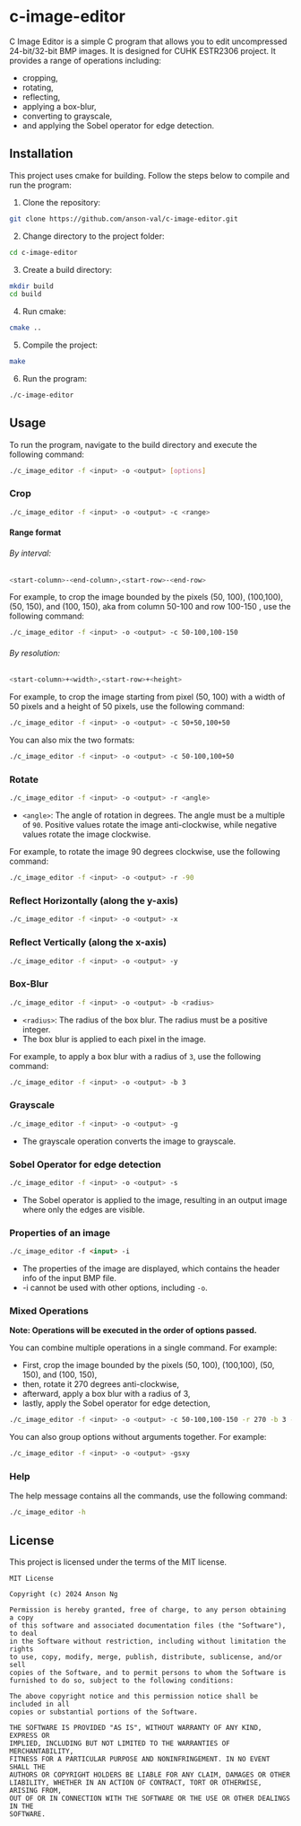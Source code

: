 # c-image-editor

C Image Editor is a simple C program that allows you to edit uncompressed 24-bit/32-bit BMP images. It is designed for CUHK ESTR2306 project. It provides a range of operations including:
- cropping, 
- rotating, 
- reflecting, 
- applying a box-blur, 
- converting to grayscale, 
- and applying the Sobel operator for edge detection.

## Installation

This project uses cmake for building. Follow the steps below to compile and run the program:

1. Clone the repository:
```bash
git clone https://github.com/anson-val/c-image-editor.git
```

2. Change directory to the project folder:
```bash
cd c-image-editor
```

3. Create a build directory:
```bash
mkdir build
cd build
```
4. Run cmake:
```bash
cmake ..
```

5. Compile the project:
```bash
make
```

6. Run the program:
```bash
./c-image-editor
```

## Usage

To run the program, navigate to the build directory and execute the following command:

```bash
./c_image_editor -f <input> -o <output> [options]
```

### Crop

```bash
./c_image_editor -f <input> -o <output> -c <range>
```

#### Range format

###### By interval: 

```bash
<start-column>-<end-column>,<start-row>-<end-row>
```

For example, to crop the image bounded by the pixels (50, 100), (100,100), (50, 150), and (100, 150), aka from column 50-100 and row 100-150 , use the following command:

```bash
./c_image_editor -f <input> -o <output> -c 50-100,100-150
```

###### By resolution:

```bash
<start-column>+<width>,<start-row>+<height>
```

For example, to crop the image starting from pixel (50, 100) with a width of 50 pixels and a height of 50 pixels, use the following command:

```bash
./c_image_editor -f <input> -o <output> -c 50+50,100+50
```

You can also mix the two formats:

```bash
./c_image_editor -f <input> -o <output> -c 50-100,100+50
```

### Rotate

```bash
./c_image_editor -f <input> -o <output> -r <angle>
```

- `<angle>`: The angle of rotation in degrees. The angle must be a multiple of `90`. Positive values rotate the image anti-clockwise, while negative values rotate the image clockwise.

For example, to rotate the image 90 degrees clockwise, use the following command:

```bash
./c_image_editor -f <input> -o <output> -r -90
```

### Reflect Horizontally (along the y-axis)

```bash
./c_image_editor -f <input> -o <output> -x
```

### Reflect Vertically (along the x-axis)

```bash
./c_image_editor -f <input> -o <output> -y
```

### Box-Blur

```bash
./c_image_editor -f <input> -o <output> -b <radius>
```

- `<radius>`: The radius of the box blur. The radius must be a positive integer.
- The box blur is applied to each pixel in the image.

For example, to apply a box blur with a radius of `3`, use the following command:

```bash
./c_image_editor -f <input> -o <output> -b 3
```

### Grayscale

```bash
./c_image_editor -f <input> -o <output> -g
```

- The grayscale operation converts the image to grayscale.

### Sobel Operator for edge detection

```bash
./c_image_editor -f <input> -o <output> -s
```

- The Sobel operator is applied to the image, resulting in an output image where only the edges are visible.

### Properties of an image

```html
./c_image_editor -f <input> -i
```

- The properties of the image are displayed, which contains the header info of the input BMP file.
- -i cannot be used with other options, including `-o`.

### Mixed Operations

**Note: Operations will be executed in the order of options passed.**

You can combine multiple operations in a single command. For example: 
- First, crop the image bounded by the pixels (50, 100), (100,100), (50, 150), and (100, 150),
- then, rotate it 270 degrees anti-clockwise,
- afterward, apply a box blur with a radius of 3, 
- lastly, apply the Sobel operator for edge detection,

```bash
./c_image_editor -f <input> -o <output> -c 50-100,100-150 -r 270 -b 3 -s
```

You can also group options without arguments together. For example:

```bash
./c_image_editor -f <input> -o <output> -gsxy
```

### Help

The help message contains all the commands, use the following command:

```bash
./c_image_editor -h
```

## License

This project is licensed under the terms of the MIT license.

```text
MIT License

Copyright (c) 2024 Anson Ng

Permission is hereby granted, free of charge, to any person obtaining a copy
of this software and associated documentation files (the "Software"), to deal
in the Software without restriction, including without limitation the rights
to use, copy, modify, merge, publish, distribute, sublicense, and/or sell
copies of the Software, and to permit persons to whom the Software is
furnished to do so, subject to the following conditions:

The above copyright notice and this permission notice shall be included in all
copies or substantial portions of the Software.

THE SOFTWARE IS PROVIDED "AS IS", WITHOUT WARRANTY OF ANY KIND, EXPRESS OR
IMPLIED, INCLUDING BUT NOT LIMITED TO THE WARRANTIES OF MERCHANTABILITY,
FITNESS FOR A PARTICULAR PURPOSE AND NONINFRINGEMENT. IN NO EVENT SHALL THE
AUTHORS OR COPYRIGHT HOLDERS BE LIABLE FOR ANY CLAIM, DAMAGES OR OTHER
LIABILITY, WHETHER IN AN ACTION OF CONTRACT, TORT OR OTHERWISE, ARISING FROM,
OUT OF OR IN CONNECTION WITH THE SOFTWARE OR THE USE OR OTHER DEALINGS IN THE
SOFTWARE.